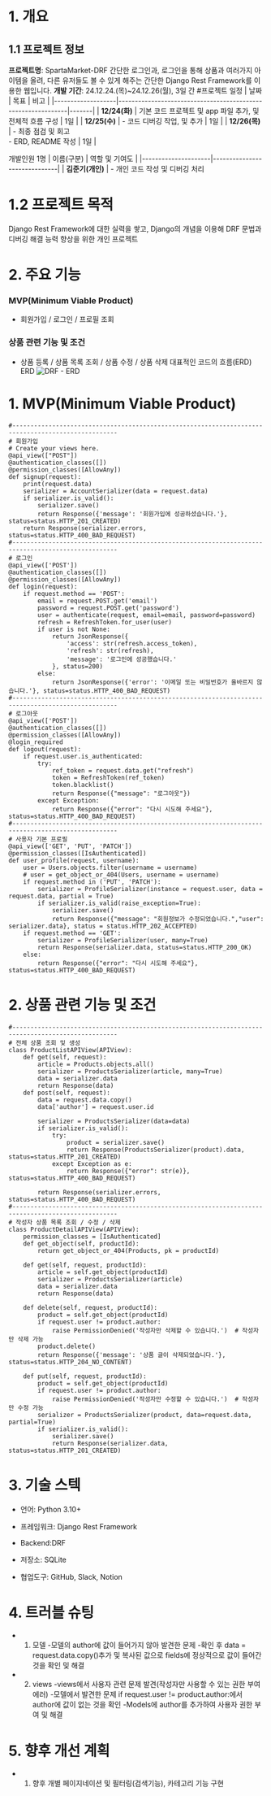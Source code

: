 # 1. 개요
## 1.1 프로젝트 정보
**프로젝트명**: SpartaMarket-DRF
간단한 로그인과, 로그인을 통해 상품과 여러가지 아이템을 올려, 다른 유저들도 볼 수 있게 해주는 간단한 Django Rest Framework를 이용한 웹입니다.
**개발 기간**: 24.12.24.(목)~24.12.26(월), 3일 간
#프로젝트 일정
| 날짜              | 목표                                                           | 비고  |
|-------------------|--------------------------------------------------------------|-------|
| **12/24(화)**     | 기본  코드 프로젝트 및 app 파일 추가, 및 전체적 흐름 구성 | 1일   |
| **12/25(수)** | - 코드 디버깅 작업, 및 추가                                      | 1일   |
| **12/26(목)**       | - 최종 점검 및 회고<br>- ERD, README 작성                          | 1일   |

개발인원 1명
| 이름(구분)          | 역할 및 기여도                |
|---------------------|------------------------------|
| **김준기(개인)**     | - 개인 코드 작성 및 디버깅 처리

# 1.2 프로젝트 목적
Django Rest Framework에 대한 실력을 쌓고, Django의 개념을 이용해 DRF 문법과 디버깅 해결 능력 향상을 위한 개인 프로젝트

# 2. 주요 기능
### MVP(Minimum Viable Product)
 - 회원가입 / 로그인 / 프로필 조회
### 상품 관련 기능 및 조건
 - 상품 등록 / 상품 목록 조회 / 상품 수정 / 상품 삭제
대표적인 코드의 흐름(ERD)
ERD
![DRF - ERD](https://github.com/user-attachments/assets/81dea294-04bf-47b0-929e-6f1811171abe)

# 1. MVP(Minimum Viable Product)
```
#---------------------------------------------------------------------------------------------------
# 회원가입
# Create your views here.
@api_view(["POST"])
@authentication_classes([])
@permission_classes([AllowAny])
def signup(request):
    print(request.data)
    serializer = AccountSerializer(data = request.data)
    if serializer.is_valid():
        serializer.save()
        return Response({'message': '회원가입에 성공하셨습니다.'}, status=status.HTTP_201_CREATED)
    return Response(serializer.errors, status=status.HTTP_400_BAD_REQUEST)
#---------------------------------------------------------------------------------------------------
# 로그인
@api_view(['POST'])
@authentication_classes([])
@permission_classes([AllowAny])
def login(request):
    if request.method == 'POST':
        email = request.POST.get('email')
        password = request.POST.get('password')
        user = authenticate(request, email=email, password=password)
        refresh = RefreshToken.for_user(user)
        if user is not None:
            return JsonResponse({
                'access': str(refresh.access_token),
                'refresh': str(refresh),
                'message': '로그인에 성공했습니다.'
            }, status=200)
        else:
            return JsonResponse({'error': '이메일 또는 비밀번호가 올바르지 않습니다.'}, status=status.HTTP_400_BAD_REQUEST)
#---------------------------------------------------------------------------------------------------
# 로그아웃 
@api_view(['POST'])
@authentication_classes([])
@permission_classes([AllowAny]) 
@login_required
def logout(request):
    if request.user.is_authenticated:
        try:
            ref_token = request.data.get("refresh")
            token = RefreshToken(ref_token)
            token.blacklist()
            return Response({"message": "로그아웃"})
        except Exception:
            return Response({"error": "다시 시도해 주세요"}, status=status.HTTP_400_BAD_REQUEST)
#---------------------------------------------------------------------------------------------------
# 사용자 기본 프로필
@api_view(['GET', 'PUT', 'PATCH'])
@permission_classes([IsAuthenticated]) 
def user_profile(request, username):
    user = Users.objects.filter(username = username)
    # user = get_object_or_404(Users, username = username)
    if request.method in ('PUT', 'PATCH'):
        serializer = ProfileSerializer(instance = request.user, data = request.data, partial = True)
        if serializer.is_valid(raise_exception=True):
            serializer.save()
            return Response({"message": "회원정보가 수정되었습니다.","user": serializer.data}, status = status.HTTP_202_ACCEPTED)
    if request.method == 'GET':
        serializer = ProfileSerializer(user, many=True)
        return Response(serializer.data, status=status.HTTP_200_OK)
    else:
        return Response({"error": "다시 시도해 주세요"}, status=status.HTTP_400_BAD_REQUEST)
```
# 2. 상품 관련 기능 및 조건
```
#---------------------------------------------------------------------------------------------------
# 전체 상품 조회 및 생성
class ProductListAPIView(APIView):
    def get(self, request):
        article = Products.objects.all()
        serializer = ProductsSerializer(article, many=True)
        data = serializer.data
        return Response(data)
    def post(self, request):
        data = request.data.copy()  
        data['author'] = request.user.id 
        
        serializer = ProductsSerializer(data=data)
        if serializer.is_valid():
            try:
                product = serializer.save()
                return Response(ProductsSerializer(product).data, status=status.HTTP_201_CREATED)
            except Exception as e:
                return Response({"error": str(e)}, status=status.HTTP_400_BAD_REQUEST)
        
        return Response(serializer.errors, status=status.HTTP_400_BAD_REQUEST)
#---------------------------------------------------------------------------------------------------
# 작성자 상품 목록 조회 / 수정 / 삭제
class ProductDetailAPIView(APIView):
    permission_classes = [IsAuthenticated]
    def get_object(self, productId):
        return get_object_or_404(Products, pk = productId)
    
    def get(self, request, productId):
        article = self.get_object(productId)
        serializer = ProductsSerializer(article)
        data = serializer.data
        return Response(data)
    
    def delete(self, request, productId):
        product = self.get_object(productId)
        if request.user != product.author:
            raise PermissionDenied('작성자만 삭제할 수 있습니다.')  # 작성자만 삭제 가능
        product.delete()
        return Response({'message': '상품 글이 삭제되었습니다.'}, status=status.HTTP_204_NO_CONTENT)
    
    def put(self, request, productId):
        product = self.get_object(productId)
        if request.user != product.author:
            raise PermissionDenied('작성자만 수정할 수 있습니다.')  # 작성자만 수정 가능
        serializer = ProductsSerializer(product, data=request.data, partial=True)
        if serializer.is_valid():
            serializer.save()
            return Response(serializer.data, status=status.HTTP_201_CREATED)
```

# 3. 기술 스텍
- 언어: Python 3.10+
- 프레임워크: Django Rest Framework

- Backend:DRF
- 저장소: SQLite
- 협업도구: GitHub, Slack, Notion


# 4. 트러블 슈팅
- 1. 모델
     -모델의 author에 값이 들어가지 않아 발견한 문제
     -확인 후 data = request.data.copy()추가 및 복사된 값으로 fields에 정상적으로 값이 들어간 것을 확인 및 해결
- 2. views
     -views에서 사용자 관련 문제 발견(작성자만 사용할 수 있는 권한 부여 에러)
     -모델에서 발견한 문제 if request.user != product.author:에서 author에 값이 없는 것을 확인
     -Models에 author를 추가하여 사용자 권한 부여 및 해결
     
# 5. 향후 개선 계획
- 1. 향후 개별 페이지네이션 및 필터링(검색기능), 카테고리 기능 구현
